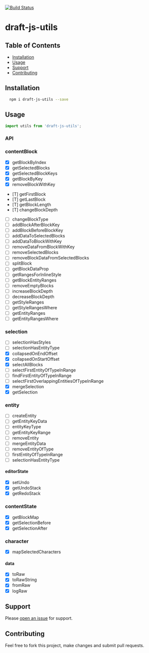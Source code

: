 [![Build Status](https://travis-ci.org/webdeveloperpr/draft-js-raw-utils.svg?branch=master)](https://travis-ci.org/webdeveloperpr/draft-js-utils)
# draft-js-utils

## Table of Contents

- [Installation](#installation)
- [Usage](#usage)
- [Support](#support)
- [Contributing](#contributing)

## Installation

```sh
  npm i draft-js-utils --save
```

## Usage

```javascript
import utils from 'draft-js-utils';
```

### API

### contentBlock
- [x] getBlockByIndex
- [x] getSelectedBlocks
- [x] getSelectedBlockKeys
- [x] getBlockByKey
- [x] removeBlockWithKey
- [T] getFirstBlock 
- [T] getLastBlock
- [T] getBlockLength
- [T] changeBlockDepth
- [ ] changeBlockType
- [ ] addBlockAfterBlockKey
- [ ] addBlockBeforeBlockKey
- [ ] addDataToSelectedBlocks
- [ ] addDataToBlockWithKey
- [ ] removeDataFromBlockWithKey
- [ ] removeSelectedBlocks
- [ ] removeBlockDataFromSelectedBlocks
- [ ] splitBlock
- [ ] getBlockDataProp
- [ ] getRangesForInlineStyle
- [ ] getBlockEntityRanges
- [ ] removeEmptyBlocks
- [ ] increaseBlockDepth
- [ ] decreaseBlockDepth
- [ ] getStyleRanges
- [ ] getStyleRangesWhere
- [ ] getEntityRanges
- [ ] getEntityRangesWhere

### selection
- [ ] selectionHasStyles
- [ ] selectionHasEntityType
- [x] collapsedOnEndOffset
- [x] collapsedOnStartOffset
- [x] selectAllBlocks
- [ ] selectFirstEntityOfTypeInRange
- [ ] findFirstEntityOfTypeInRange
- [ ] selectFirstOverlappingEntitiesOfTypeInRange
- [x] mergeSelection
- [x] getSelection

### entity
- [ ] createEntity
- [ ] getEntityKeyData
- [ ] entityKeyType
- [ ] getEntityKeyRange
- [ ] removeEntity
- [ ] mergeEntityData
- [ ] removeEntityOfType
- [ ] firstEntityOfTypeInRange
- [ ] selectionHasEntityType

#### editorState
- [x] setUndo
- [x] getUndoStack
- [x] getRedoStack

### contentState
- [x] getBlockMap
- [x] getSelectionBefore
- [x] getSelectionAfter 

### character
- [x] mapSelectedCharacters

#### data
- [x] toRaw
- [x] toRawString
- [x] fromRaw
- [x] logRaw

## Support

Please [open an issue](https://github.com/webdeveloperpr/draft-js-utils/issues) for support.

## Contributing

Feel free to fork this project, make changes and submit pull requests.

